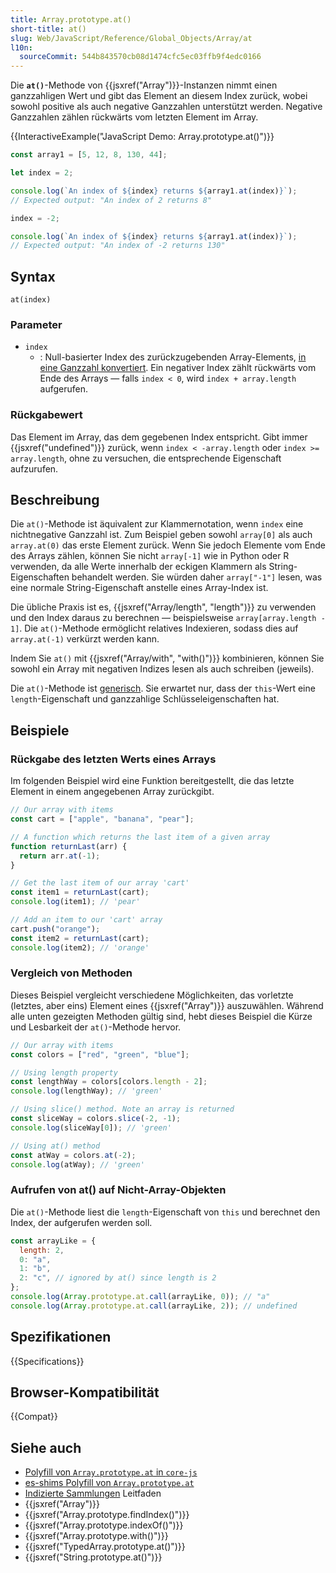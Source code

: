 ```yaml
---
title: Array.prototype.at()
short-title: at()
slug: Web/JavaScript/Reference/Global_Objects/Array/at
l10n:
  sourceCommit: 544b843570cb08d1474cfc5ec03ffb9f4edc0166
---
```


Die **`at()`**-Methode von {{jsxref("Array")}}-Instanzen nimmt einen ganzzahligen Wert und gibt das Element an diesem Index zurück, wobei sowohl positive als auch negative Ganzzahlen unterstützt werden. Negative Ganzzahlen zählen rückwärts vom letzten Element im Array.

{{InteractiveExample("JavaScript Demo: Array.prototype.at()")}}

```js interactive-example
const array1 = [5, 12, 8, 130, 44];

let index = 2;

console.log(`An index of ${index} returns ${array1.at(index)}`);
// Expected output: "An index of 2 returns 8"

index = -2;

console.log(`An index of ${index} returns ${array1.at(index)}`);
// Expected output: "An index of -2 returns 130"
```

## Syntax

```js-nolint
at(index)
```

### Parameter

- `index`
  - : Null-basierter Index des zurückzugebenden Array-Elements, [in eine Ganzzahl konvertiert](/de/docs/Web/JavaScript/Reference/Global_Objects/Number#integer_conversion). Ein negativer Index zählt rückwärts vom Ende des Arrays — falls `index < 0`, wird `index + array.length` aufgerufen.

### Rückgabewert

Das Element im Array, das dem gegebenen Index entspricht. Gibt immer {{jsxref("undefined")}} zurück, wenn `index < -array.length` oder `index >= array.length`, ohne zu versuchen, die entsprechende Eigenschaft aufzurufen.

## Beschreibung

Die `at()`-Methode ist äquivalent zur Klammernotation, wenn `index` eine nichtnegative Ganzzahl ist. Zum Beispiel geben sowohl `array[0]` als auch `array.at(0)` das erste Element zurück. Wenn Sie jedoch Elemente vom Ende des Arrays zählen, können Sie nicht `array[-1]` wie in Python oder R verwenden, da alle Werte innerhalb der eckigen Klammern als String-Eigenschaften behandelt werden. Sie würden daher `array["-1"]` lesen, was eine normale String-Eigenschaft anstelle eines Array-Index ist.

Die übliche Praxis ist es, {{jsxref("Array/length", "length")}} zu verwenden und den Index daraus zu berechnen — beispielsweise `array[array.length - 1]`. Die `at()`-Methode ermöglicht relatives Indexieren, sodass dies auf `array.at(-1)` verkürzt werden kann.

Indem Sie `at()` mit {{jsxref("Array/with", "with()")}} kombinieren, können Sie sowohl ein Array mit negativen Indizes lesen als auch schreiben (jeweils).

Die `at()`-Methode ist [generisch](/de/docs/Web/JavaScript/Reference/Global_Objects/Array#generic_array_methods). Sie erwartet nur, dass der `this`-Wert eine `length`-Eigenschaft und ganzzahlige Schlüsseleigenschaften hat.

## Beispiele

### Rückgabe des letzten Werts eines Arrays

Im folgenden Beispiel wird eine Funktion bereitgestellt, die das letzte Element in einem angegebenen Array zurückgibt.

```js
// Our array with items
const cart = ["apple", "banana", "pear"];

// A function which returns the last item of a given array
function returnLast(arr) {
  return arr.at(-1);
}

// Get the last item of our array 'cart'
const item1 = returnLast(cart);
console.log(item1); // 'pear'

// Add an item to our 'cart' array
cart.push("orange");
const item2 = returnLast(cart);
console.log(item2); // 'orange'
```

### Vergleich von Methoden

Dieses Beispiel vergleicht verschiedene Möglichkeiten, das vorletzte (letztes, aber eins) Element eines {{jsxref("Array")}} auszuwählen. Während alle unten gezeigten Methoden gültig sind, hebt dieses Beispiel die Kürze und Lesbarkeit der `at()`-Methode hervor.

```js
// Our array with items
const colors = ["red", "green", "blue"];

// Using length property
const lengthWay = colors[colors.length - 2];
console.log(lengthWay); // 'green'

// Using slice() method. Note an array is returned
const sliceWay = colors.slice(-2, -1);
console.log(sliceWay[0]); // 'green'

// Using at() method
const atWay = colors.at(-2);
console.log(atWay); // 'green'
```

### Aufrufen von at() auf Nicht-Array-Objekten

Die `at()`-Methode liest die `length`-Eigenschaft von `this` und berechnet den Index, der aufgerufen werden soll.

```js
const arrayLike = {
  length: 2,
  0: "a",
  1: "b",
  2: "c", // ignored by at() since length is 2
};
console.log(Array.prototype.at.call(arrayLike, 0)); // "a"
console.log(Array.prototype.at.call(arrayLike, 2)); // undefined
```

## Spezifikationen

{{Specifications}}

## Browser-Kompatibilität

{{Compat}}

## Siehe auch

- [Polyfill von `Array.prototype.at` in `core-js`](https://github.com/zloirock/core-js#relative-indexing-method)
- [es-shims Polyfill von `Array.prototype.at`](https://www.npmjs.com/package/array.prototype.at)
- [Indizierte Sammlungen](/de/docs/Web/JavaScript/Guide/Indexed_collections) Leitfaden
- {{jsxref("Array")}}
- {{jsxref("Array.prototype.findIndex()")}}
- {{jsxref("Array.prototype.indexOf()")}}
- {{jsxref("Array.prototype.with()")}}
- {{jsxref("TypedArray.prototype.at()")}}
- {{jsxref("String.prototype.at()")}}

